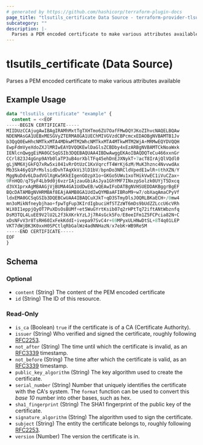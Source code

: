 ```yaml
---
# generated by https://github.com/hashicorp/terraform-plugin-docs
page_title: "tlsutils_certificate Data Source - terraform-provider-tlsutils"
subcategory: ""
description: |-
  Parses a PEM encoded certificate to make various attributes available
---
```


# tlsutils_certificate (Data Source)

Parses a PEM encoded certificate to make various attributes available

## Example Usage

```terraform
data "tlsutils_certificate" "example" {
  content = <<EOF
-----BEGIN CERTIFICATE-----
MIIDUzCCAjugAwIBAgIRAMhMxtTgTXHTmo6ZU7OafFMwDQYJKoZIhvcNAQELBQAw
NDENMAsGA1UEBxMESGVyZTERMA8GA1UEChMIVGVzdCBPcmcxEDAOBgNVBAMTB1Jv
b3QgQ0EwHhcNMTkxMTA4MDkwMTM2WhcNMTkxMTA4MTkwMTM2WjA+MRMwEQYDVQQH
EwpFdmVyeXdoZXJlMRIwEAYDVQQKEwlDaGlsZCBDby4xEzARBgNVBAMTCkNoaWxk
IENlcnQwggEiMA0GCSqGSIb3DQEBAQUAA4IBDwAwggEKAoIBAQDQTeCu466xxnGr
CCrl823J4gGnp9AYb0laTP3uB4orXblTFq45ehDnEJXNykT+7acT8IrAjQlVQdl0
gLjNM6XjGkFQ7xRw5xi041vRrOtUzC1KxVqrcfT4WrKj6zM/MuK3hznc4NvvwdAx
Mb3Sk46yQ1PrMslsidDvhTAqXkVi3lD1bV/bpnDo3NRCldVpedE1wlR+6thXZN/Y
MggNuDdv6LDadVGlXgKw5KkEIgenGOzpX1o+GKGo5UWu1xoTHikVwEC1iVuCZax+
9FnHQO/q7SyF4Lb9d0j6vzrIAjzauGbiAsJya1GhYMF7INxzpSolzk0UYjT5Dxcq
d3VX1prxAgMBAAGjVjBUMA4GA1UdDwEB/wQEAwIFoDATBgNVHSUEDDAKBggrBgEF
BQcDATAMBgNVHRMBAf8EAjAAMB8GA1UdIwQYMBaAFIBRoM9+w7/obXaqAmaCPyVf
ldxEMA0GCSqGSIb3DQEBCwUAA4IBAQCuXJkT+qD3STmyDlsJOQRLBKaECH+/0mw4
mn3oMikNfneybjhao+fpwTgFup3KIrdIgbuciHfSTZzWT6mDs9bUdZZLccU6cVRh
WiX0I1eppjQyOT7PuXDsOsBUMf+et5WuGYrtKsib07q2rHPtTq72iftANtWbznfq
DsM3TQL4LuEE9V2lU2L2f3kXKrkYzLJj7R4sGck5Fo/E8eeIFm1Z5FCPcia82N+C
xDsNFvV3r8TsRH60IxFekKddI+ivepa97SvC4r+69MPyxULHNwDtSL+8T4q01LEP
VKT7dWjBK3K0xxH0SPCtlqRbGalWz4adNNHazN/x7ebK+WB9ReSM
-----END CERTIFICATE-----
EOF
}
```

<!-- schema generated by tfplugindocs -->
## Schema

### Optional

- `content` (String) The content of the PEM encoded certificate
- `id` (String) The ID of this resource.

### Read-Only

- `is_ca` (Boolean) `true` if the certificate is of a CA (Certificate Authority).
- `issuer` (String) Who verified and signed the certificate, roughly following [RFC2253](https://tools.ietf.org/html/rfc2253).
- `not_after` (String) The time until which the certificate is invalid, as an [RFC3339](https://tools.ietf.org/html/rfc3339) timestamp.
- `not_before` (String) The time after which the certificate is valid, as an [RFC3339](https://tools.ietf.org/html/rfc3339) timestamp.
- `public_key_algorithm` (String) The key algorithm used to create the certificate.
- `serial_number` (String) Number that uniquely identifies the certificate with the CA's system. The `format` function can be used to convert this _base 10_ number into other bases, such as hex.
- `sha1_fingerprint` (String) The SHA1 fingerprint of the public key of the certificate.
- `signature_algorithm` (String) The algorithm used to sign the certificate.
- `subject` (String) The entity the certificate belongs to, roughly following [RFC2253](https://tools.ietf.org/html/rfc2253).
- `version` (Number) The version the certificate is in.


